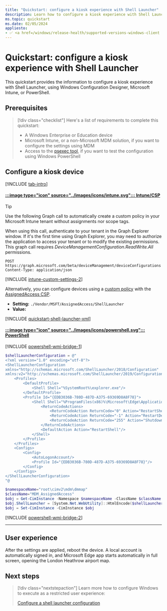 ```yaml
---
title: "Quickstart: configure a kiosk experience with Shell Launcher"
description: Learn how to configure a kiosk experience with Shell Launcher, using Windows Configuration Designer, Microsoft Intune, or PowerShell.
ms.topic: quickstart
ms.date: 02/05/2024
appliesto:
- ✅ <a href=/windows/release-health/supported-versions-windows-client target=_blank>Windows 11</a>
---
```


# Quickstart: configure a kiosk experience with Shell Launcher

This quickstart provides the information to configure a kiosk experience with Shell Launcher, using Windows Configuration Designer, Microsoft Intune, or PowerShell.

## Prerequisites

>[!div class="checklist"]
>Here's a list of requirements to complete this quickstart:
>
>- A Windows Enterprise or Education device
>- Microsoft Intune, or a non-Microsoft MDM solution, if you want to configure the settings using MDM
>- Access to the [psexec tool](/sysinternals/downloads/psexec), if you want to test the configuration using Windows PowerShell

## Configure a kiosk device

[!INCLUDE [tab-intro](../../../includes/configure/tab-intro.md)]

#### [:::image type="icon" source="../images/icons/intune.svg"::: **Intune/CSP**](#tab/intune)

> [!TIP]
> Use the following Graph call to automatically create a custom policy in your Microsoft Intune tenant without assignments nor scope tags.
>
> When using this call, authenticate to your tenant in the Graph Explorer window. If it's the first time using Graph Explorer, you may need to authorize the application to access your tenant or to modify the existing permissions. This graph call requires *DeviceManagementConfiguration.ReadWrite.All* permissions.

```msgraph-interactive
POST https://graph.microsoft.com/beta/deviceManagement/deviceConfigurations
Content-Type: application/json

```

[!INCLUDE [intune-custom-settings-2](../../../includes/configure/intune-custom-settings-2.md)]

Alternatively, you can configure devices using a [custom policy][MEM-1] with the [AssignedAccess CSP][WIN-3].

- **Setting:** `./Vendor/MSFT/AssignedAccess/ShellLauncher`
- **Value:**

[!INCLUDE [quickstart-shell-launcher-xml](includes/quickstart-shell-launcher-xml.md)]

#### [:::image type="icon" source="../images/icons/powershell.svg"::: **PowerShell**](#tab/ps)

[!INCLUDE [powershell-wmi-bridge-1](../../../includes/configure/powershell-wmi-bridge-1.md)]

```PowerShell
$shellLauncherConfiguration = @"
<?xml version="1.0" encoding="utf-8"?>
<ShellLauncherConfiguration
xmlns="http://schemas.microsoft.com/ShellLauncher/2018/Configuration"
xmlns:v2="http://schemas.microsoft.com/ShellLauncher/2019/Configuration">
    <Profiles>
        <DefaultProfile>
            <Shell Shell="%SystemRoot%\explorer.exe"/>
        </DefaultProfile>
        <Profile Id="{EDB3036B-780D-487D-A375-69369D8A8F78}">
            <Shell Shell="%ProgramFiles(x86)%\Microsoft\Edge\Application\msedge.exe --kiosk https://maps.heathrow.com --edge-kiosk-type=fullscreen --kiosk-idle-timeout-minutes=2" v2:AppType="Desktop" v2:AllAppsFullScreen="true">
                <ReturnCodeActions>
                    <ReturnCodeAction ReturnCode="0" Action="RestartShell"/>
                    <ReturnCodeAction ReturnCode="-1" Action="RestartDevice"/>
                    <ReturnCodeAction ReturnCode="255" Action="ShutdownDevice"/>
                </ReturnCodeActions>
                <DefaultAction Action="RestartShell"/>
            </Shell>
        </Profile>
    </Profiles>
    <Configs>
        <Config>
            <AutoLogonAccount/>
            <Profile Id="{EDB3036B-780D-487D-A375-69369D8A8F78}"/>
        </Config>
    </Configs>
</ShellLauncherConfiguration>
"@

$namespaceName="root\cimv2\mdm\dmmap"
$className="MDM_AssignedAccess"
$obj = Get-CimInstance -Namespace $namespaceName -ClassName $className
$obj.ShellLauncher = [System.Net.WebUtility]::HtmlEncode($shellLauncherConfiguration)
$obj = Set-CimInstance -CimInstance $obj


```

[!INCLUDE [powershell-wmi-bridge-2](../../../includes/configure/powershell-wmi-bridge-2.md)]

---

## User experience

After the settings are applied, reboot the device. A local account is automatically signed in, and Microsoft Edge app starts automatically in full screen, opening the London Heathrow airport map.

## Next steps

> [!div class="nextstepaction"]
> Learn more how to configure Windows to execute as a restricted user experience:
>
> [Configure a shell launcher configuration](create-shell-launcher-configuration.md)

<!--links-->

[WIN-3]: /windows/client-management/mdm/assignedaccess-csp
[MEM-1]: /mem/intune/configuration/custom-settings-windows-10
